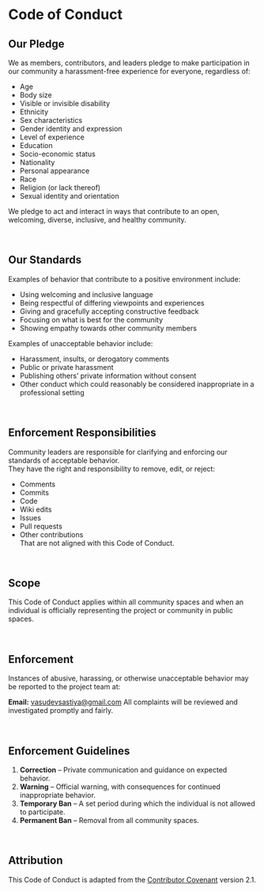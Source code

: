 # Code of Conduct

## Our Pledge
We as members, contributors, and leaders pledge to make participation in our community a harassment-free experience for everyone, regardless of:
- Age
- Body size
- Visible or invisible disability
- Ethnicity
- Sex characteristics
- Gender identity and expression
- Level of experience
- Education
- Socio-economic status
- Nationality
- Personal appearance
- Race
- Religion (or lack thereof)
- Sexual identity and orientation

We pledge to act and interact in ways that contribute to an open, welcoming, diverse, inclusive, and healthy community.

</br>

## Our Standards
Examples of behavior that contribute to a positive environment include:
- Using welcoming and inclusive language
- Being respectful of differing viewpoints and experiences
- Giving and gracefully accepting constructive feedback
- Focusing on what is best for the community
- Showing empathy towards other community members

Examples of unacceptable behavior include:
- Harassment, insults, or derogatory comments
- Public or private harassment
- Publishing others’ private information without consent
- Other conduct which could reasonably be considered inappropriate in a professional setting

</br>

## Enforcement Responsibilities
Community leaders are responsible for clarifying and enforcing our standards of acceptable behavior.  
They have the right and responsibility to remove, edit, or reject:
- Comments
- Commits
- Code
- Wiki edits
- Issues
- Pull requests
- Other contributions  
That are not aligned with this Code of Conduct.

</br>

## Scope
This Code of Conduct applies within all community spaces and when an individual is officially representing the project or community in public spaces.

</br>

## Enforcement
Instances of abusive, harassing, or otherwise unacceptable behavior may be reported to the project team at:

**Email:** vasudevsastiya@gmail.com
All complaints will be reviewed and investigated promptly and fairly.

</br>

## Enforcement Guidelines
1. **Correction** – Private communication and guidance on expected behavior.  
2. **Warning** – Official warning, with consequences for continued inappropriate behavior.  
3. **Temporary Ban** – A set period during which the individual is not allowed to participate.  
4. **Permanent Ban** – Removal from all community spaces.

</br>

## Attribution
This Code of Conduct is adapted from the [Contributor Covenant](https://www.contributor-covenant.org/) version 2.1.
